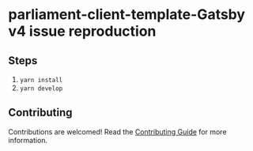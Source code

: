 # parliament-client-template-Gatsby v4 issue reproduction

## Steps
1. `yarn install`
2. `yarn develop`

## Contributing

Contributions are welcomed! Read the [Contributing Guide](./.github/CONTRIBUTING.md) for more information.
